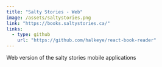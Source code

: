 ```yaml
---
title: "Salty Stories - Web"
image: /assets/saltystories.png
link: "https://books.saltystories.ca/"
links:
  - type: github
    url: "https://github.com/halkeye/react-book-reader"
---
```


Web version of the salty stories mobile applications

